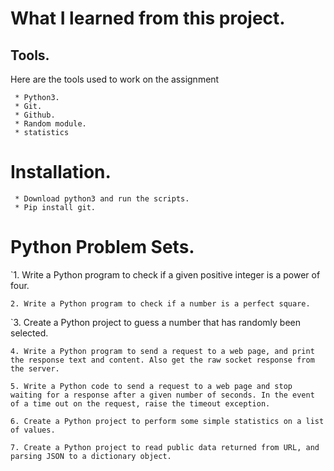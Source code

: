 # What I learned from this project.

## Tools.

Here are the tools used to work on the assignment

     * Python3.
     * Git.
     * Github.
     * Random module.
     * statistics
     
# Installation.

     * Download python3 and run the scripts.
     * Pip install git.
     
# Python Problem Sets.
     
`1. Write a Python program to check if a given positive integer is a power of four.

`2. Write a Python program to check if a number is a perfect square.`

`3. Create a Python project to guess a number that has randomly been selected.

`4. Write a Python program to send a request to a web page, and print the response text and content. Also get the raw socket response from the server.`

`5. Write a Python code to send a request to a web page and stop waiting for a response after a given number of seconds. In the event of a time out on the request, raise the timeout exception.`

`6. Create a Python project to perform some simple statistics on a list of values.`

`7. Create a Python project to read public data returned from URL, and parsing JSON to a dictionary object.`
